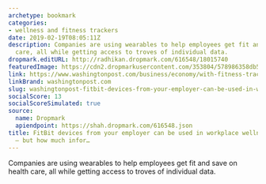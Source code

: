 ```yaml
---
archetype: bookmark
categories:
- wellness and fitness trackers
date: 2019-02-19T08:05:11Z
description: Companies are using wearables to help employees get fit and save on health
  care, all while getting access to troves of individual data.
dropmark.editURL: http://radhikan.dropmark.com/616548/18015740
featuredImage: https://cdn2.dropmarkusercontent.com/353804/578986358db5ec0dd7e473b6dc9fe8d39bfc36894eb0627b2f1549df1eaf25e6/thumbnail/HQOU7VBJKUI6TEDOTVK3MRI6WQ.jpg?Expires=1557430063&Signature=VrOrrUhCI1lW7~EQJtueL7aJVxP9JqTmzoyetyaiSe5HctndLFozdl5hKKz8Zj6OO-BPDHcUcUDmuXRpUoh06i78GQv9l48NuTTBlLmvaG7es8Zym-UKqa8reEUUjB8w1x~kWKL-kFww0iGwexOFrvTJx3DIWeDYKbF5tMFMTUrTBBUCox5sUNK7SDjndsyS~buN7Uw3c~MAHjmgBMTcCjRl71OsYOlDYBOiFvtXFOnvrwlhIjWTHR8g3nwHmiiIHV-sWLteehO0jhNTKOEIPRIoYH5QTHcrkh9j4jPc4dIqphlkGVPjZGM4RYy7BwDzfRupokarSWMeT01klVw28w__&Key-Pair-Id=APKAITQYWVEN757ZA4KQ
link: https://www.washingtonpost.com/business/economy/with-fitness-trackers-in-the-workplace-bosses-can-monitor-your-every-step--and-possibly-more/2019/02/15/75ee0848-2a45-11e9-b011-d8500644dc98_story.html?noredirect=on
linkBrand: washingtonpost.com
slug: washingtonpost-fitbit-devices-from-your-employer-can-be-used-in-workplace-wellness-programs-but-how-much-infor
socialScore: 13
socialScoreSimulated: true
source:
  name: Dropmark
  apiendpoint: https://shah.dropmark.com/616548.json
title: FitBit devices from your employer can be used in workplace wellness programs
  – but how much infor…
---
```

Companies are using wearables to help employees get fit and save on health care, all while getting access to troves of individual data.
